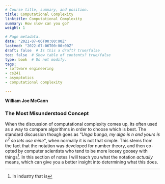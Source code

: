 ```yaml
---
# Course title, summary, and position.
title: Computational Complexity
linktitle: Computational Complexity
summary: How slow can you go?
weight: 1

# Page metadata.
date: "2021-07-06T00:00:00Z"
lastmod: "2022-07-06T00:00:00Z"
draft: false  # Is this a draft? true/false
toc: false  # Show table of contents? true/false
type: book  # Do not modify.
tags: 
- software engineering
- cs241
- asymptotics
- computational complexity

---
```


__William Joe McCann__

### The Most Misunderstood Concept

When the discussion of computational complexity comes up, its often used as a way to compare algorithms in order to choose which is best. The standard discussion though goes as *"Unga bunga, my algo is $n$ and yours is $n^2$ so lets use mine"*, when normally it is not that simple. This stems from the fact that the notation was developed for number theory, and then co-opted by computer scientists who tend to be more loosey goosey with things[^1]. In this section of notes I will teach you what the notation *actually* means, which can give you a better insight into determining what this does. 

[^1]: In industry that is
